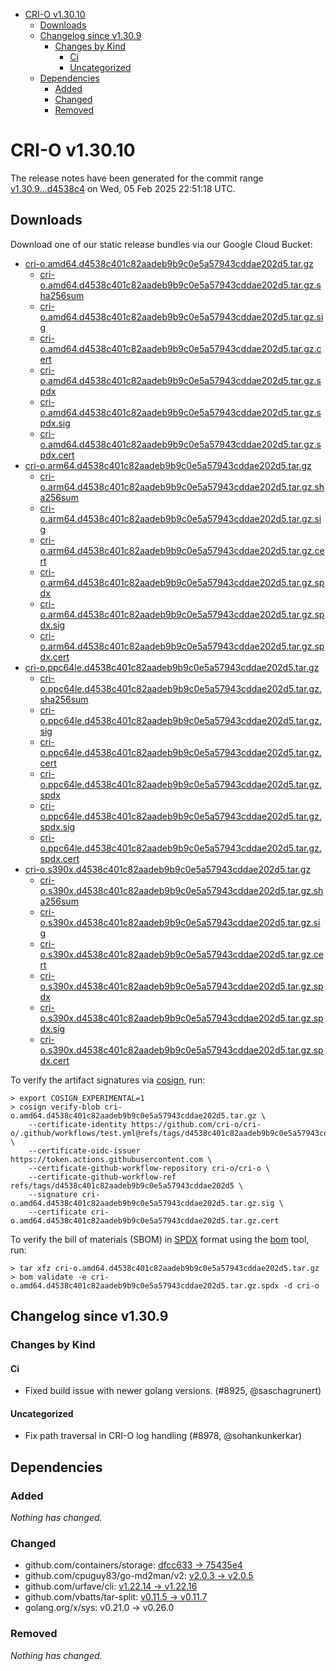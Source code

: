 - [CRI-O v1.30.10](#cri-o-v13010)
  - [Downloads](#downloads)
  - [Changelog since v1.30.9](#changelog-since-v1309)
    - [Changes by Kind](#changes-by-kind)
      - [Ci](#ci)
      - [Uncategorized](#uncategorized)
  - [Dependencies](#dependencies)
    - [Added](#added)
    - [Changed](#changed)
    - [Removed](#removed)

# CRI-O v1.30.10

The release notes have been generated for the commit range
[v1.30.9...d4538c4](https://github.com/cri-o/cri-o/compare/v1.30.9...v1.30.10) on Wed, 05 Feb 2025 22:51:18 UTC.

## Downloads

Download one of our static release bundles via our Google Cloud Bucket:

- [cri-o.amd64.d4538c401c82aadeb9b9c0e5a57943cddae202d5.tar.gz](https://storage.googleapis.com/cri-o/artifacts/cri-o.amd64.d4538c401c82aadeb9b9c0e5a57943cddae202d5.tar.gz)
  - [cri-o.amd64.d4538c401c82aadeb9b9c0e5a57943cddae202d5.tar.gz.sha256sum](https://storage.googleapis.com/cri-o/artifacts/cri-o.amd64.d4538c401c82aadeb9b9c0e5a57943cddae202d5.tar.gz.sha256sum)
  - [cri-o.amd64.d4538c401c82aadeb9b9c0e5a57943cddae202d5.tar.gz.sig](https://storage.googleapis.com/cri-o/artifacts/cri-o.amd64.d4538c401c82aadeb9b9c0e5a57943cddae202d5.tar.gz.sig)
  - [cri-o.amd64.d4538c401c82aadeb9b9c0e5a57943cddae202d5.tar.gz.cert](https://storage.googleapis.com/cri-o/artifacts/cri-o.amd64.d4538c401c82aadeb9b9c0e5a57943cddae202d5.tar.gz.cert)
  - [cri-o.amd64.d4538c401c82aadeb9b9c0e5a57943cddae202d5.tar.gz.spdx](https://storage.googleapis.com/cri-o/artifacts/cri-o.amd64.d4538c401c82aadeb9b9c0e5a57943cddae202d5.tar.gz.spdx)
  - [cri-o.amd64.d4538c401c82aadeb9b9c0e5a57943cddae202d5.tar.gz.spdx.sig](https://storage.googleapis.com/cri-o/artifacts/cri-o.amd64.d4538c401c82aadeb9b9c0e5a57943cddae202d5.tar.gz.spdx.sig)
  - [cri-o.amd64.d4538c401c82aadeb9b9c0e5a57943cddae202d5.tar.gz.spdx.cert](https://storage.googleapis.com/cri-o/artifacts/cri-o.amd64.d4538c401c82aadeb9b9c0e5a57943cddae202d5.tar.gz.spdx.cert)
- [cri-o.arm64.d4538c401c82aadeb9b9c0e5a57943cddae202d5.tar.gz](https://storage.googleapis.com/cri-o/artifacts/cri-o.arm64.d4538c401c82aadeb9b9c0e5a57943cddae202d5.tar.gz)
  - [cri-o.arm64.d4538c401c82aadeb9b9c0e5a57943cddae202d5.tar.gz.sha256sum](https://storage.googleapis.com/cri-o/artifacts/cri-o.arm64.d4538c401c82aadeb9b9c0e5a57943cddae202d5.tar.gz.sha256sum)
  - [cri-o.arm64.d4538c401c82aadeb9b9c0e5a57943cddae202d5.tar.gz.sig](https://storage.googleapis.com/cri-o/artifacts/cri-o.arm64.d4538c401c82aadeb9b9c0e5a57943cddae202d5.tar.gz.sig)
  - [cri-o.arm64.d4538c401c82aadeb9b9c0e5a57943cddae202d5.tar.gz.cert](https://storage.googleapis.com/cri-o/artifacts/cri-o.arm64.d4538c401c82aadeb9b9c0e5a57943cddae202d5.tar.gz.cert)
  - [cri-o.arm64.d4538c401c82aadeb9b9c0e5a57943cddae202d5.tar.gz.spdx](https://storage.googleapis.com/cri-o/artifacts/cri-o.arm64.d4538c401c82aadeb9b9c0e5a57943cddae202d5.tar.gz.spdx)
  - [cri-o.arm64.d4538c401c82aadeb9b9c0e5a57943cddae202d5.tar.gz.spdx.sig](https://storage.googleapis.com/cri-o/artifacts/cri-o.arm64.d4538c401c82aadeb9b9c0e5a57943cddae202d5.tar.gz.spdx.sig)
  - [cri-o.arm64.d4538c401c82aadeb9b9c0e5a57943cddae202d5.tar.gz.spdx.cert](https://storage.googleapis.com/cri-o/artifacts/cri-o.arm64.d4538c401c82aadeb9b9c0e5a57943cddae202d5.tar.gz.spdx.cert)
- [cri-o.ppc64le.d4538c401c82aadeb9b9c0e5a57943cddae202d5.tar.gz](https://storage.googleapis.com/cri-o/artifacts/cri-o.ppc64le.d4538c401c82aadeb9b9c0e5a57943cddae202d5.tar.gz)
  - [cri-o.ppc64le.d4538c401c82aadeb9b9c0e5a57943cddae202d5.tar.gz.sha256sum](https://storage.googleapis.com/cri-o/artifacts/cri-o.ppc64le.d4538c401c82aadeb9b9c0e5a57943cddae202d5.tar.gz.sha256sum)
  - [cri-o.ppc64le.d4538c401c82aadeb9b9c0e5a57943cddae202d5.tar.gz.sig](https://storage.googleapis.com/cri-o/artifacts/cri-o.ppc64le.d4538c401c82aadeb9b9c0e5a57943cddae202d5.tar.gz.sig)
  - [cri-o.ppc64le.d4538c401c82aadeb9b9c0e5a57943cddae202d5.tar.gz.cert](https://storage.googleapis.com/cri-o/artifacts/cri-o.ppc64le.d4538c401c82aadeb9b9c0e5a57943cddae202d5.tar.gz.cert)
  - [cri-o.ppc64le.d4538c401c82aadeb9b9c0e5a57943cddae202d5.tar.gz.spdx](https://storage.googleapis.com/cri-o/artifacts/cri-o.ppc64le.d4538c401c82aadeb9b9c0e5a57943cddae202d5.tar.gz.spdx)
  - [cri-o.ppc64le.d4538c401c82aadeb9b9c0e5a57943cddae202d5.tar.gz.spdx.sig](https://storage.googleapis.com/cri-o/artifacts/cri-o.ppc64le.d4538c401c82aadeb9b9c0e5a57943cddae202d5.tar.gz.spdx.sig)
  - [cri-o.ppc64le.d4538c401c82aadeb9b9c0e5a57943cddae202d5.tar.gz.spdx.cert](https://storage.googleapis.com/cri-o/artifacts/cri-o.ppc64le.d4538c401c82aadeb9b9c0e5a57943cddae202d5.tar.gz.spdx.cert)
- [cri-o.s390x.d4538c401c82aadeb9b9c0e5a57943cddae202d5.tar.gz](https://storage.googleapis.com/cri-o/artifacts/cri-o.s390x.d4538c401c82aadeb9b9c0e5a57943cddae202d5.tar.gz)
  - [cri-o.s390x.d4538c401c82aadeb9b9c0e5a57943cddae202d5.tar.gz.sha256sum](https://storage.googleapis.com/cri-o/artifacts/cri-o.s390x.d4538c401c82aadeb9b9c0e5a57943cddae202d5.tar.gz.sha256sum)
  - [cri-o.s390x.d4538c401c82aadeb9b9c0e5a57943cddae202d5.tar.gz.sig](https://storage.googleapis.com/cri-o/artifacts/cri-o.s390x.d4538c401c82aadeb9b9c0e5a57943cddae202d5.tar.gz.sig)
  - [cri-o.s390x.d4538c401c82aadeb9b9c0e5a57943cddae202d5.tar.gz.cert](https://storage.googleapis.com/cri-o/artifacts/cri-o.s390x.d4538c401c82aadeb9b9c0e5a57943cddae202d5.tar.gz.cert)
  - [cri-o.s390x.d4538c401c82aadeb9b9c0e5a57943cddae202d5.tar.gz.spdx](https://storage.googleapis.com/cri-o/artifacts/cri-o.s390x.d4538c401c82aadeb9b9c0e5a57943cddae202d5.tar.gz.spdx)
  - [cri-o.s390x.d4538c401c82aadeb9b9c0e5a57943cddae202d5.tar.gz.spdx.sig](https://storage.googleapis.com/cri-o/artifacts/cri-o.s390x.d4538c401c82aadeb9b9c0e5a57943cddae202d5.tar.gz.spdx.sig)
  - [cri-o.s390x.d4538c401c82aadeb9b9c0e5a57943cddae202d5.tar.gz.spdx.cert](https://storage.googleapis.com/cri-o/artifacts/cri-o.s390x.d4538c401c82aadeb9b9c0e5a57943cddae202d5.tar.gz.spdx.cert)

To verify the artifact signatures via [cosign](https://github.com/sigstore/cosign), run:

```console
> export COSIGN_EXPERIMENTAL=1
> cosign verify-blob cri-o.amd64.d4538c401c82aadeb9b9c0e5a57943cddae202d5.tar.gz \
    --certificate-identity https://github.com/cri-o/cri-o/.github/workflows/test.yml@refs/tags/d4538c401c82aadeb9b9c0e5a57943cddae202d5 \
    --certificate-oidc-issuer https://token.actions.githubusercontent.com \
    --certificate-github-workflow-repository cri-o/cri-o \
    --certificate-github-workflow-ref refs/tags/d4538c401c82aadeb9b9c0e5a57943cddae202d5 \
    --signature cri-o.amd64.d4538c401c82aadeb9b9c0e5a57943cddae202d5.tar.gz.sig \
    --certificate cri-o.amd64.d4538c401c82aadeb9b9c0e5a57943cddae202d5.tar.gz.cert
```

To verify the bill of materials (SBOM) in [SPDX](https://spdx.org) format using the [bom](https://sigs.k8s.io/bom) tool, run:

```console
> tar xfz cri-o.amd64.d4538c401c82aadeb9b9c0e5a57943cddae202d5.tar.gz
> bom validate -e cri-o.amd64.d4538c401c82aadeb9b9c0e5a57943cddae202d5.tar.gz.spdx -d cri-o
```

## Changelog since v1.30.9

### Changes by Kind

#### Ci
 - Fixed build issue with newer golang versions. (#8925, @saschagrunert)

#### Uncategorized
 - Fix path traversal in CRI-O log handling (#8978, @sohankunkerkar)

## Dependencies

### Added
_Nothing has changed._

### Changed
- github.com/containers/storage: [dfcc633 → 75435e4](https://github.com/containers/storage/compare/dfcc633...75435e4)
- github.com/cpuguy83/go-md2man/v2: [v2.0.3 → v2.0.5](https://github.com/cpuguy83/go-md2man/compare/v2.0.3...v2.0.5)
- github.com/urfave/cli: [v1.22.14 → v1.22.16](https://github.com/urfave/cli/compare/v1.22.14...v1.22.16)
- github.com/vbatts/tar-split: [v0.11.5 → v0.11.7](https://github.com/vbatts/tar-split/compare/v0.11.5...v0.11.7)
- golang.org/x/sys: v0.21.0 → v0.26.0

### Removed
_Nothing has changed._
